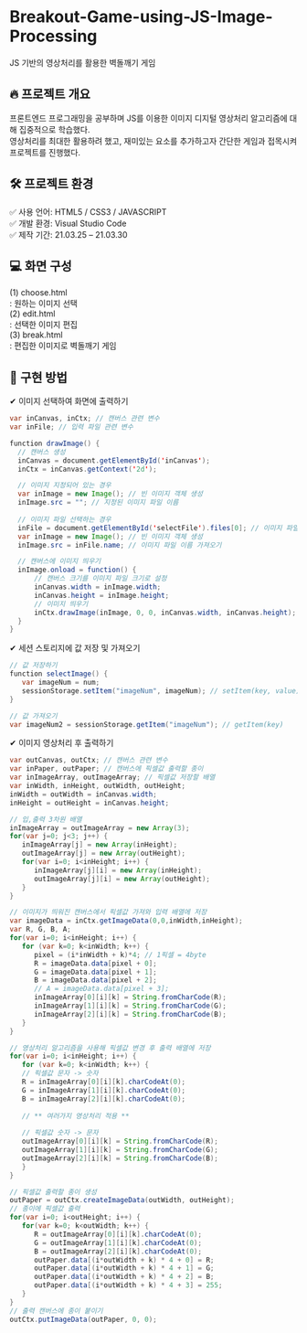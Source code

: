# Breakout-Game-using-JS-Image-Processing
JS 기반의 영상처리를 활용한 벽돌깨기 게임   
   

## 🔥 프로젝트 개요
프론트엔드 프로그래밍을 공부하며 JS를 이용한 이미지 디지털 영상처리 알고리즘에 대해 집중적으로 학습했다.   
영상처리를 최대한 활용하려 했고, 재미있는 요소를 추가하고자 간단한 게임과 접목시켜 프로젝트를 진행했다.   
   

## 🛠 프로젝트 환경
✅ 사용 언어: HTML5 / CSS3 / JAVASCRIPT   
✅ 개발 환경: Visual Studio Code   
✅ 제작 기간: 21.03.25 – 21.03.30   
   
   
## 💻 화면 구성
(1) choose.html   
: 원하는 이미지 선택   
(2) edit.html   
: 선택한 이미지 편집   
(3) break.html   
: 편집한 이미지로 벽돌깨기 게임   
   

## 💎 구현 방법
✔ 이미지 선택하여 화면에 출력하기
```Java Script
var inCanvas, inCtx; // 캔버스 관련 변수
var inFile; // 입력 파일 관련 변수

function drawImage() {
  // 캔버스 생성
  inCanvas = document.getElementById('inCanvas');
  inCtx = inCanvas.getContext('2d');

  // 이미지 지정되어 있는 경우
  var inImage = new Image(); // 빈 이미지 객체 생성
  inImage.src = ""; // 지정된 이미지 파일 이름
  
  // 이미지 파일 선택하는 경우
  inFile = document.getElementById('selectFile').files[0]; // 이미지 파일 선택
  var inImage = new Image(); // 빈 이미지 객체 생성
  inImage.src = inFile.name; // 이미지 파일 이름 가져오기

  // 캔버스에 이미지 띄우기
  inImage.onload = function() {
      // 캔버스 크기를 이미지 파일 크기로 설정
      inCanvas.width = inImage.width;
      inCanvas.height = inImage.height;
      // 이미지 띄우기
      inCtx.drawImage(inImage, 0, 0, inCanvas.width, inCanvas.height);
  }
}
```
✔ 세션 스토리지에 값 저장 및 가져오기
```Java Script
// 값 저장하기
function selectImage() {
   var imageNum = num;
   sessionStorage.setItem("imageNum", imageNum); // setItem(key, value)
}

// 값 가져오기
var imageNum2 = sessionStorage.getItem("imageNum"); // getItem(key)
```
✔ 이미지 영상처리 후 출력하기
```Java Script
var outCanvas, outCtx; // 캔버스 관련 변수
var inPaper, outPaper; // 캔버스에 픽셀값 출력할 종이
var inImageArray, outImageArray; // 픽셀값 저장할 배열
var inWidth, inHeight, outWidth, outHeight;
inWidth = outWidth = inCanvas.width;
inHeight = outHeight = inCanvas.height;

// 입,출력 3차원 배열
inImageArray = outImageArray = new Array(3);
for(var j=0; j<3; j++) {
   inImageArray[j] = new Array(inHeight);
   outImageArray[j] = new Array(outHeight);
   for(var i=0; i<inHeight; i++) {
      inImageArray[j][i] = new Array(inHeight);
      outImageArray[j][i] = new Array(outHeight);
   }
}

// 이미지가 띄워진 캔버스에서 픽셀값 가져와 입력 배열에 저장
var imageData = inCtx.getImageData(0,0,inWidth,inHeight);
var R, G, B, A;
for(var i=0; i<inHeight; i++) {
   for (var k=0; k<inWidth; k++) {
      pixel = (i*inWidth + k)*4; // 1픽셀 = 4byte
      R = imageData.data[pixel + 0];
      G = imageData.data[pixel + 1];
      B = imageData.data[pixel + 2];
      // A = imageData.data[pixel + 3];
      inImageArray[0][i][k] = String.fromCharCode(R);
      inImageArray[1][i][k] = String.fromCharCode(G);
      inImageArray[2][i][k] = String.fromCharCode(B);
   }
}

// 영상처리 알고리즘을 사용해 픽셀값 변경 후 출력 배열에 저장
for(var i=0; i<inHeight; i++) {
   for (var k=0; k<inWidth; k++) {
   // 픽셀값 문자 -> 숫자
   R = inImageArray[0][i][k].charCodeAt(0);
   G = inImageArray[1][i][k].charCodeAt(0);
   B = inImageArray[2][i][k].charCodeAt(0);
   
   // ** 여러가지 영상처리 적용 **
   
   // 픽셀값 숫자 -> 문자
   outImageArray[0][i][k] = String.fromCharCode(R);
   outImageArray[1][i][k] = String.fromCharCode(G);
   outImageArray[2][i][k] = String.fromCharCode(B);
   }
}

// 픽셀값 출력할 종이 생성
outPaper = outCtx.createImageData(outWidth, outHeight);
// 종이에 픽셀값 출력
for(var i=0; i<outHeight; i++) {
   for(var k=0; k<outWidth; k++) {
      R = outImageArray[0][i][k].charCodeAt(0);
      G = outImageArray[1][i][k].charCodeAt(0);
      B = outImageArray[2][i][k].charCodeAt(0);
      outPaper.data[(i*outWidth + k) * 4 + 0] = R;
      outPaper.data[(i*outWidth + k) * 4 + 1] = G;
      outPaper.data[(i*outWidth + k) * 4 + 2] = B;
      outPaper.data[(i*outWidth + k) * 4 + 3] = 255;
   }
}
// 출력 캔버스에 종이 붙이기
outCtx.putImageData(outPaper, 0, 0);
```

